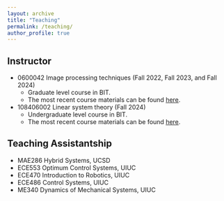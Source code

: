 ```yaml
---
layout: archive
title: "Teaching"
permalink: /teaching/
author_profile: true
---
```


Instructor
------
* 0600042 Image processing techniques (Fall 2022, Fall 2023, and Fall 2024)
  * Graduate level course in BIT.
  * The most recent course materials can be found <a href="https://lexue.bit.edu.cn/course/view.php?id=15775"> here</a>. 
* 108406002 Linear system theory (Fall 2024)
  * Undergraduate level course in BIT.
  * The most recent course materials can be found <a href="https://lexue.bit.edu.cn/course/view.php?id=15776"> here</a>. 

Teaching Assistantship
------
* MAE286 Hybrid Systems, UCSD
* ECE553 Optimum Control Systems, UIUC
* ECE470 Introduction to Robotics, UIUC
* ECE486 Control Systems, UIUC
* ME340 Dynamics of Mechanical Systems, UIUC
